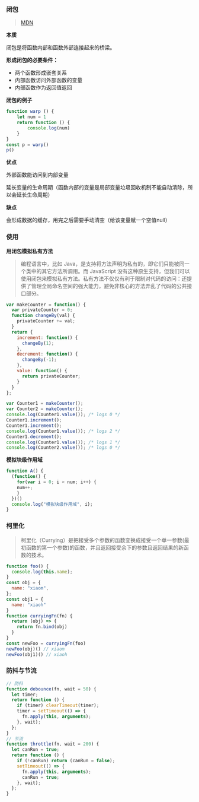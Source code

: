 ### 闭包 

> [MDN](https://developer.mozilla.org/zh-CN/docs/Web/JavaScript/Closures)

**本质**

闭包是将函数内部和函数外部连接起来的桥梁。

**形成闭包的必要条件：**

- 两个函数形成嵌套关系
- 内部函数访问外部函数的变量
- 内部函数作为返回值返回 

**闭包的例子**

```js
function warp () {
    let num = 1
    return function () {
        console.log(num)
    }
}
const p = warp()
p()
```

**优点**

外部函数能访问到内部变量

延长变量的生命周期（函数内部的变量是局部变量垃圾回收机制不能自动清除，所以会延长生命周期）

**缺点**

会形成数据的缓存，用完之后需要手动清空（给该变量赋一个空值null）

### 使用

**用闭包模拟私有方法**

> 编程语言中，比如 Java，是支持将方法声明为私有的，即它们只能被同一个类中的其它方法所调用。而 JavaScript 没有这种原生支持，但我们可以使用闭包来模拟私有方法。私有方法不仅仅有利于限制对代码的访问：还提供了管理全局命名空间的强大能力，避免非核心的方法弄乱了代码的公共接口部分。

```js
var makeCounter = function() {
  var privateCounter = 0;
  function changeBy(val) {
    privateCounter += val;
  }
  return {
    increment: function() {
      changeBy(1);
    },
    decrement: function() {
      changeBy(-1);
    },
    value: function() {
      return privateCounter;
    }
  }
};

var Counter1 = makeCounter();
var Counter2 = makeCounter();
console.log(Counter1.value()); /* logs 0 */
Counter1.increment();
Counter1.increment();
console.log(Counter1.value()); /* logs 2 */
Counter1.decrement();
console.log(Counter1.value()); /* logs 1 */
console.log(Counter2.value()); /* logs 0 */
```

**模拟块级作用域**

```js
function A() {
  (function() {
    for(var i = 0; i < num; i++) {
	num++;      
    }
  })()
  console.log("模拟块级作用域", i);
}
```

### 柯里化

> 柯里化（Currying）是把接受多个参数的函数变换成接受一个单一参数(最初函数的第一个参数)的函数，并且返回接受余下的参数且返回结果的新函数的技术。

```js
function foo() {
  console.log(this.name);
}
const obj = {
  name: "xiaom",
};
const obj1 = {
  name: "xiaoh"
}
function curryingFn(fn) {
  return (obj) => {     
    return fn.bind(obj)
  }
}
const newFoo = curryingFn(foo)
newFoo(obj)() // xiaom
newFoo(obj1)() // xiaoh
```

### 防抖与节流

```js
// 防抖
function debounce(fn, wait = 50) {
  let timer;
  return function () {
    if (timer) clearTimeout(timer);
    timer = setTimeout(() => {
      fn.apply(this, arguments);
    }, wait);
  };
}
// 节流
function throttle(fn, wait = 200) {
  let canRun = true;
  return function () {
    if (!canRun) return (canRun = false);
    setTimeout(() => {
      fn.apply(this, arguments);
      canRun = true;
    }, wait);
  };
}
```

